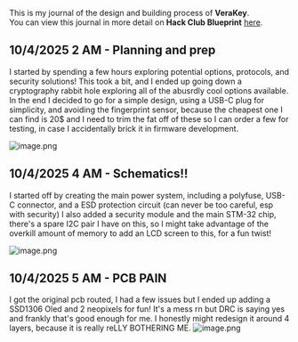 <!--
  ===================    !!READ THIS NOTICE!!   ====================
  DO NOT edit this file manually. Your changes WILL BE OVERWRITTEN!
  This journal is auto generated and updated by Hack Club Blueprint.
  To edit this file, please edit your journal entries on Blueprint.
  ==================================================================
-->

This is my journal of the design and building process of **VeraKey**.  
You can view this journal in more detail on **Hack Club Blueprint** [here](https://blueprint.hackclub.com/projects/91).


## 10/4/2025 2 AM - Planning and prep  

I started by spending a few hours exploring potential options, protocols, and security solutions! This took a bit, and I ended up going down a cryptography rabbit hole exploring all of the abusrdly cool options available. In the end I decided to go for a simple design, using a USB-C plug for simplicity, and avoiding the fingerprint sensor, because the cheapest one I can find is 20$ and I need to trim the fat off of these so I can order a few for testing, in case I accidentally brick it in firmware development.

![image.png](https://blueprint.hackclub.com/user-attachments/blobs/redirect/eyJfcmFpbHMiOnsiZGF0YSI6MjY5LCJwdXIiOiJibG9iX2lkIn19--bff7b48391c9b6c67f2ff8efebd9d33031a92e4e/image.png)
  

## 10/4/2025 4 AM - Schematics!!  

I started off by creating the main power system, including a polyfuse, USB-C connector, and a ESD protection circuit (can never be too careful, esp with security) I also added a security module and the main STM-32 chip, there's a spare I2C pair I have on this, so I might take advantage of the overkill amount of memory to add an LCD screen to this, for a fun twist!

![image.png](https://blueprint.hackclub.com/user-attachments/blobs/redirect/eyJfcmFpbHMiOnsiZGF0YSI6Mjc1LCJwdXIiOiJibG9iX2lkIn19--3865cb6c76cb67ce407d7e549c25d12d7a80f33b/image.png)
  

## 10/4/2025 5 AM - PCB PAIN  

I got the original pcb routed, I had a few issues but I ended up adding a SSD1306 Oled and 2 neopixels for fun! It's a mess rn but DRC is saying yes and frankly that's good enough for me. I honestly might redesign it around 4 layers, because it is really reLLY BOTHERING ME.
![image.png](https://blueprint.hackclub.com/user-attachments/blobs/redirect/eyJfcmFpbHMiOnsiZGF0YSI6MjkzLCJwdXIiOiJibG9iX2lkIn19--bfcd70f56af49133e896038caff301b97ab66e11/image.png)
  

